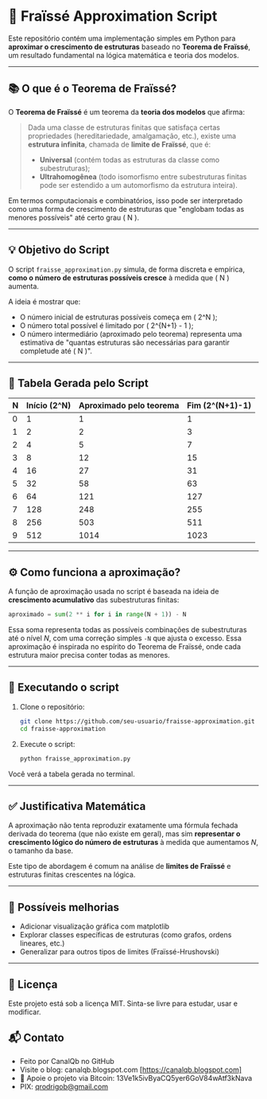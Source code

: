 # 🔢 Fraïssé Approximation Script

Este repositório contém uma implementação simples em Python para **aproximar o crescimento de estruturas** baseado no **Teorema de Fraïssé**, um resultado fundamental na lógica matemática e teoria dos modelos.

---

## 📚 O que é o Teorema de Fraïssé?

O **Teorema de Fraïssé** é um teorema da **teoria dos modelos** que afirma:

> Dada uma classe de estruturas finitas que satisfaça certas propriedades (hereditariedade, amalgamação, etc.), existe uma **estrutura infinita**, chamada de **limite de Fraïssé**, que é:
> - **Universal** (contém todas as estruturas da classe como subestruturas);
> - **Ultrahomogênea** (todo isomorfismo entre subestruturas finitas pode ser estendido a um automorfismo da estrutura inteira).

Em termos computacionais e combinatórios, isso pode ser interpretado como uma forma de crescimento de estruturas que "englobam todas as menores possíveis" até certo grau \( N \).

---

## 💡 Objetivo do Script

O script `fraisse_approximation.py` simula, de forma discreta e empírica, **como o número de estruturas possíveis cresce** à medida que \( N \) aumenta.

A ideia é mostrar que:

- O número inicial de estruturas possíveis começa em \( 2^N \);
- O número total possível é limitado por \( 2^{N+1} - 1 \);
- O número intermediário (aproximado pelo teorema) representa uma estimativa de "quantas estruturas são necessárias para garantir completude até \( N \)".

---

## 🧮 Tabela Gerada pelo Script

| N | Início (2^N) | Aproximado pelo teorema | Fim (2^(N+1)-1) |
|---|--------------|--------------------------|------------------|
| 0 | 1            | 1                        | 1                |
| 1 | 2            | 2                        | 3                |
| 2 | 4            | 5                        | 7                |
| 3 | 8            | 12                       | 15               |
| 4 | 16           | 27                       | 31               |
| 5 | 32           | 58                       | 63               |
| 6 | 64           | 121                      | 127              |
| 7 | 128          | 248                      | 255              |
| 8 | 256          | 503                      | 511              |
| 9 | 512          | 1014                     | 1023             |

---

## ⚙️ Como funciona a aproximação?

A função de aproximação usada no script é baseada na ideia de **crescimento acumulativo** das subestruturas finitas:

```python
aproximado = sum(2 ** i for i in range(N + 1)) - N
````

Essa soma representa todas as possíveis combinações de subestruturas até o nível $N$, com uma correção simples `-N` que ajusta o excesso. Essa aproximação é inspirada no espírito do Teorema de Fraïssé, onde cada estrutura maior precisa conter todas as menores.

---

## 📂 Executando o script

1. Clone o repositório:

   ```bash
   git clone https://github.com/seu-usuario/fraisse-approximation.git
   cd fraisse-approximation
   ```

2. Execute o script:

   ```bash
   python fraisse_approximation.py
   ```

Você verá a tabela gerada no terminal.

---

## ✅ Justificativa Matemática

A aproximação não tenta reproduzir exatamente uma fórmula fechada derivada do teorema (que não existe em geral), mas sim **representar o crescimento lógico do número de estruturas** à medida que aumentamos $N$, o tamanho da base.

Este tipo de abordagem é comum na análise de **limites de Fraïssé** e estruturas finitas crescentes na lógica.

---

## 🔧 Possíveis melhorias

* Adicionar visualização gráfica com matplotlib
* Explorar classes específicas de estruturas (como grafos, ordens lineares, etc.)
* Generalizar para outros tipos de limites (Fraïssé-Hrushovski)

---

## 📜 Licença

Este projeto está sob a licença MIT. Sinta-se livre para estudar, usar e modificar.
 

## 📬 Contato

* Feito por CanalQb no GitHub 
* Visite o blog: canalqb.blogspot.com [https://canalqb.blogspot.com]
* 💸 Apoie o projeto via Bitcoin: 13Ve1k5ivByaCQ5yer6GoV84wAtf3kNava
* PIX: qrodrigob@gmail.com
